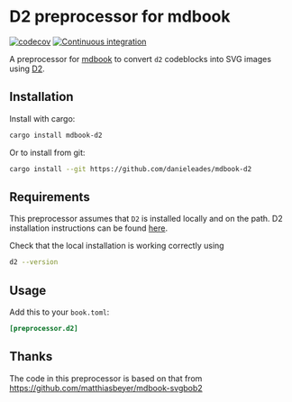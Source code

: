 # D2 preprocessor for mdbook

[![codecov](https://codecov.io/gh/danieleades/mdbook-d2/branch/main/graph/badge.svg?token=BIHcAnynaN)](https://codecov.io/gh/danieleades/mdbook-d2)
[![Continuous integration](https://github.com/danieleades/mdbook-d2/actions/workflows/CI.yml/badge.svg)](https://github.com/danieleades/mdbook-d2/actions/workflows/CI.yml)

A preprocessor for [mdbook](https://github.com/rust-lang/mdBook) to convert
`d2` codeblocks into SVG images using
[D2](https://github.com/terrastruct/d2).

## Installation

Install with cargo:

```sh
cargo install mdbook-d2
```

Or to install from git:

```sh
cargo install --git https://github.com/danieleades/mdbook-d2
```

## Requirements

This preprocessor assumes that `D2` is installed locally and on the path. D2 installation instructions can be found [here](https://github.com/terrastruct/d2#install).

Check that the local installation is working correctly using

```sh
d2 --version
```

## Usage

Add this to your `book.toml`:
```toml
[preprocessor.d2]
```

## Thanks

The code in this preprocessor is based on that from <https://github.com/matthiasbeyer/mdbook-svgbob2>
